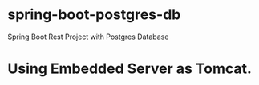# spring-boot-postgres-db
Spring Boot Rest Project with Postgres Database

# Using Embedded Server as Tomcat.
